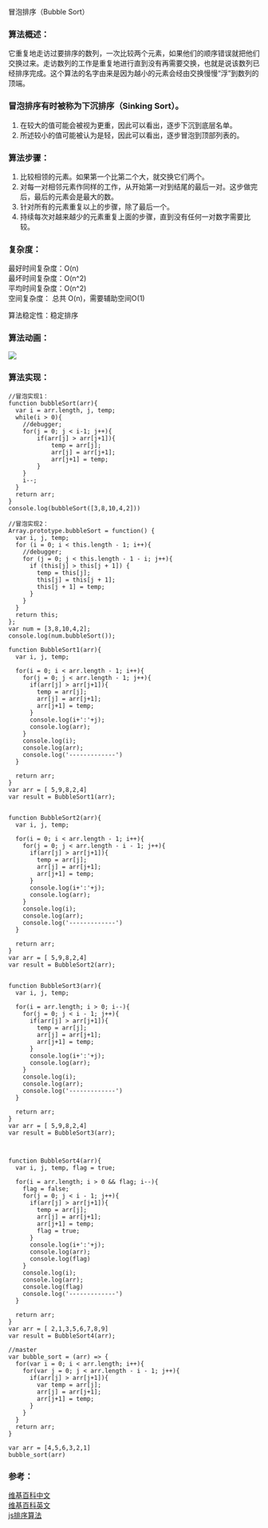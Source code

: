 冒泡排序（Bubble Sort）  

### 算法概述：  
它重复地走访过要排序的数列，一次比较两个元素，如果他们的顺序错误就把他们交换过来。走访数列的工作是重复地进行直到没有再需要交换，也就是说该数列已经排序完成。这个算法的名字由来是因为越小的元素会经由交换慢慢“浮”到数列的顶端。  

### 冒泡排序有时被称为下沉排序（Sinking Sort）。  
1. 在较大的值可能会被视为更重，因此可以看出，逐步下沉到底层名单。  
2. 所述较小的值可能被认为是轻，因此可以看出，逐步冒泡到顶部列表的。  

### 算法步骤：  
1. 比较相领的元素。如果第一个比第二个大，就交换它们两个。  
2. 对每一对相邻元素作同样的工作，从开始第一对到结尾的最后一对。这步做完后，最后的元素会是最大的数。 
3. 针对所有的元素重复以上的步骤，除了最后一个。  
4. 持续每次对越来越少的元素重复上面的步骤，直到没有任何一对数字需要比较。  

### 复杂度： 
最好时间复杂度：O(n)   
最坏时间复杂度：O(n^2)   
平均时间复杂度：O(n^2)   
空间复杂度： 总共 O(n)，需要辅助空间O(1)   

算法稳定性：稳定排序 

### 算法动画：
![](http://static.pengjielee.cn/uploads/2017/12/bubbleSort.gif)

### 算法实现：
~~~
//冒泡实现1：
function bubbleSort(arr){
  var i = arr.length, j, temp;
  while(i > 0){
    //debugger;
    for(j = 0; j < i-1; j++){
        if(arr[j] > arr[j+1]){
            temp = arr[j];
            arr[j] = arr[j+1];
            arr[j+1] = temp;
        }
    }
    i--;
  }
  return arr;
}
console.log(bubbleSort([3,8,10,4,2]))
 
//冒泡实现2：
Array.prototype.bubbleSort = function() {
  var i, j, temp;
  for (i = 0; i < this.length - 1; i++){
    //debugger;
    for (j = 0; j < this.length - 1 - i; j++){
      if (this[j] > this[j + 1]) {
        temp = this[j];
        this[j] = this[j + 1];
        this[j + 1] = temp;
      }
    } 
  } 
  return this;
};
var num = [3,8,10,4,2];
console.log(num.bubbleSort());
~~~

~~~
function BubbleSort1(arr){
  var i, j, temp;

  for(i = 0; i < arr.length - 1; i++){
    for(j = 0; j < arr.length - 1; j++){
      if(arr[j] > arr[j+1]){
        temp = arr[j];
        arr[j] = arr[j+1];
        arr[j+1] = temp;
      }
      console.log(i+':'+j);
      console.log(arr);
    }
    console.log(i);
    console.log(arr);
    console.log('-------------')
  }
  
  return arr;
}
var arr = [ 5,9,8,2,4]
var result = BubbleSort1(arr); 


function BubbleSort2(arr){
  var i, j, temp;

  for(i = 0; i < arr.length - 1; i++){
    for(j = 0; j < arr.length - i - 1; j++){
      if(arr[j] > arr[j+1]){
        temp = arr[j];
        arr[j] = arr[j+1];
        arr[j+1] = temp;
      }
      console.log(i+':'+j);
      console.log(arr);
    }
    console.log(i);
    console.log(arr);
    console.log('-------------')
  }
  
  return arr;
}
var arr = [ 5,9,8,2,4]
var result = BubbleSort2(arr);


function BubbleSort3(arr){
  var i, j, temp;

  for(i = arr.length; i > 0; i--){
    for(j = 0; j < i - 1; j++){
      if(arr[j] > arr[j+1]){
        temp = arr[j];
        arr[j] = arr[j+1];
        arr[j+1] = temp;
      }
      console.log(i+':'+j);
      console.log(arr);
    }
    console.log(i);
    console.log(arr);
    console.log('-------------')
  }
  
  return arr;
}
var arr = [ 5,9,8,2,4]
var result = BubbleSort3(arr);



function BubbleSort4(arr){
  var i, j, temp, flag = true;

  for(i = arr.length; i > 0 && flag; i--){
    flag = false;
    for(j = 0; j < i - 1; j++){
      if(arr[j] > arr[j+1]){
        temp = arr[j];
        arr[j] = arr[j+1];
        arr[j+1] = temp;
        flag = true;
      }
      console.log(i+':'+j);
      console.log(arr);
      console.log(flag)
    }
    console.log(i);
    console.log(arr);
    console.log(flag)
    console.log('-------------')
  }
  
  return arr;
}
var arr = [ 2,1,3,5,6,7,8,9]
var result = BubbleSort4(arr);

//master
var bubble_sort = (arr) => {
  for(var i = 0; i < arr.length; i++){
    for(var j = 0; j < arr.length - i - 1; j++){
      if(arr[j] > arr[j+1]){
        var temp = arr[j];
        arr[j] = arr[j+1];
        arr[j+1] = temp;
      }
    }
  }
  return arr;
}

var arr = [4,5,6,3,2,1]
bubble_sort(arr)
~~~

### 参考：
[维基百科中文](https://zh.wikipedia.org/wiki/%E5%86%92%E6%B3%A1%E6%8E%92%E5%BA%8F)  
[维基百科英文](https://en.wikipedia.org/wiki/Bubble_sort)   
[js排序算法](https://www.cnblogs.com/beli/p/6297741.html)    